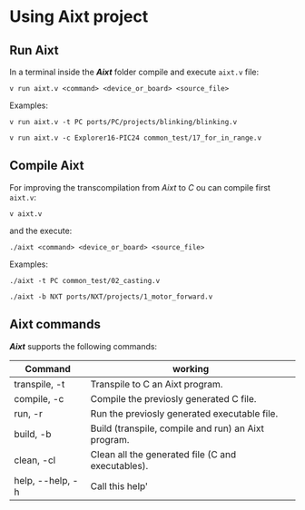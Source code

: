 # Using **Aixt** project

## Run **Aixt**
In a terminal inside the **_Aixt_** folder compile and execute `aixt.v` file:

```
v run aixt.v <command> <device_or_board> <source_file>
```
Examples:
```
v run aixt.v -t PC ports/PC/projects/blinking/blinking.v
```
```
v run aixt.v -c Explorer16-PIC24 common_test/17_for_in_range.v
```


## Compile **Aixt**
For improving the transcompilation from _Aixt_ to _C_ ou can compile first `aixt.v`: 
```
v aixt.v
```
and the execute:
```
./aixt <command> <device_or_board> <source_file>
```
Examples:
```
./aixt -t PC common_test/02_casting.v
```
```
./aixt -b NXT ports/NXT/projects/1_motor_forward.v
```

## Aixt commands

_**Aixt**_ supports the following commands:

Command          | working
-----------------|----------------------------------------------------
transpile, -t    | Transpile to C an Aixt program.
compile, -c      | Compile the previosly generated C file.
run, -r          | Run the previosly generated executable file.
build, -b        | Build (transpile, compile and run) an Aixt program.
clean, -cl       | Clean all the generated file (C and executables).
help, --help, -h | Call this help'